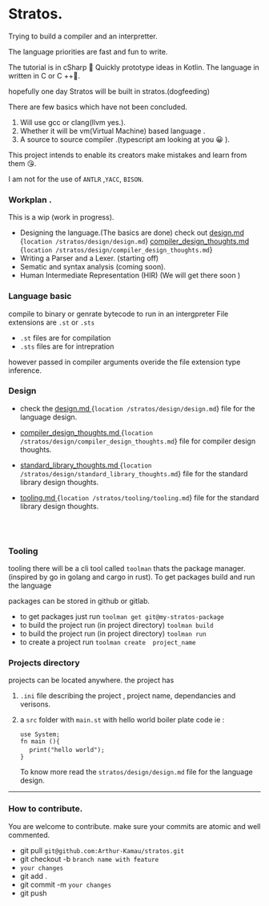 # Stratos.

Trying to build a compiler and an interpretter.

The language priorities are fast and fun to write.

The tutorial is in cSharp 💓   Quickly prototype ideas in Kotlin.
The language in written in C or C ++💞.

hopefully one day Stratos will be built in stratos.(dogfeeding)

There are few basics which have not been concluded.
1) Will use gcc or clang(llvm yes.).
2) Whether it will be  vm(Virtual Machine) based language . 
3)  A source to source compiler .(typescript  am looking at you 😀 ).

This project intends to  enable its creators make mistakes and learn from them 😘.

I am not for the use of `ANTLR` ,`YACC`, `BISON`.


### Workplan .
This is a wip (work in progress).
* Designing the language.(The basics are done)  check out
     [design.md ](stratos/design/design.md) {`location /stratos/design/design.md`}
     [compiler_design_thoughts.md ](stratos/design/compiler_design_thoughts.md) {`location /stratos/design/compiler_design_thoughts.md`}
* Writing a Parser and a Lexer. (starting off)
* Sematic and syntax analysis (coming soon).
* Human Intermediate Representation (HIR) (We will get there soon )


### Language basic
compile to binary or genrate bytecode to run in an intergpreter
File extensions are `.st` or `.sts`<br>
* `.st` files are for compilation
* `.sts` files are for intrepration



however passed in compiler arguments overide the file extension type inference. 

### Design
* check the  [design.md ](stratos/design/design.md) {`location /stratos/design/design.md`} file for the language design.

* [compiler_design_thoughts.md ](stratos/design/compiler_design_thoughts.md) {`location /stratos/design/compiler_design_thoughts.md`} file for compiler design thoughts.

* [standard_library_thoughts.md ](stratos/design/compiler_design_thoughts.md) {`location /stratos/design/standard_library_thoughts.md`} file for the standard library design thoughts.

* [tooling.md ](stratos/tooling/tooling.md) {`location /stratos/tooling/tooling.md`} file for the standard library design thoughts.

<br>
<br>

### Tooling
tooling there will be a cli tool called `toolman` thats the package manager.
(inspired by go in golang and cargo in rust). To get packages build and run the language

packages can be stored in github or gitlab.

*   to get packages just run 
`toolman get git@my-stratos-package`
*   to build the project run (in project directory)
`toolman build`
*   to build the project run (in project directory)
`toolman run`
*   to create a project run `toolman create  project_name` 

### Projects directory
projects can be located anywhere.
the project has
1. `.ini` file describing the project , project name, dependancies and verisons.
2. a `src` folder with `main.st` with hello world boiler plate code ie :

    `use System;` <br> 
    `fn main (){` <br> 
    &emsp; `print("hello world");` <br>
    `}` 

   To know more read the `stratos/design/design.md` file for the language design.



---
### How to contribute.
You are welcome to contribute.
make sure your commits are atomic and well commented.

*   git pull `git@github.com:Arthur-Kamau/stratos.git`
*   git checkout -b `branch name with feature`
*   `your changes`
*   git add .
*   git commit -m `your changes`
*   git push


